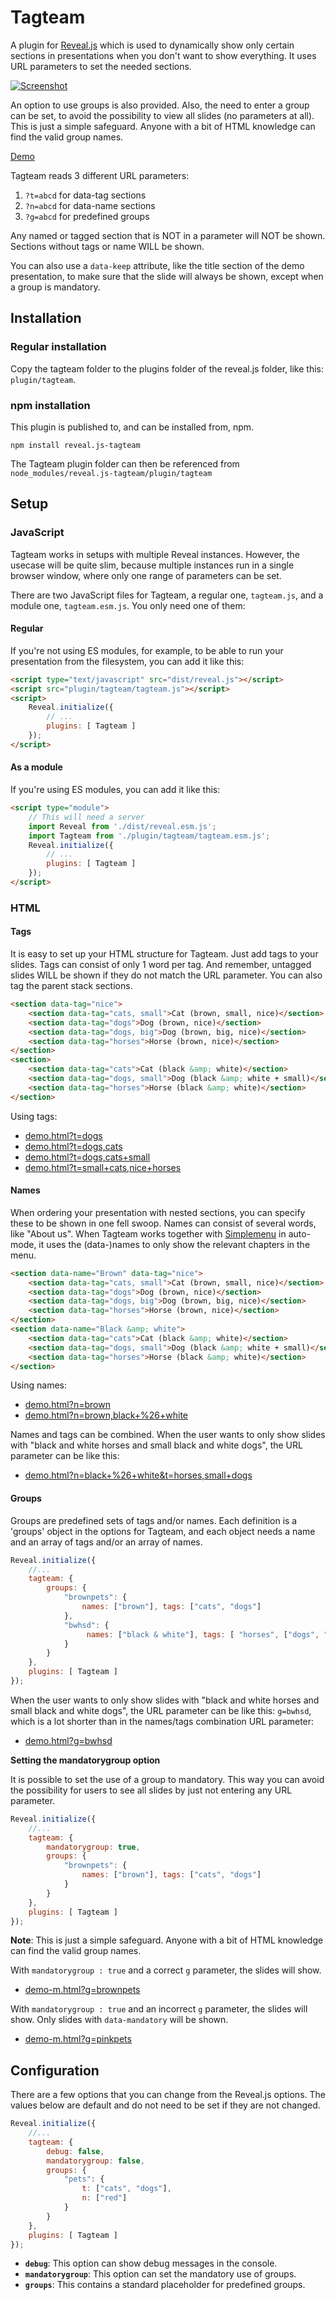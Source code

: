 # Tagteam

A plugin for [Reveal.js](https://revealjs.com) which is used to dynamically show only certain sections in presentations when you don't want to show everything. It uses URL parameters to set the needed sections.

[![Screenshot](screenshot.png)](https://martinomagnifico.github.io/reveal.js-tagteam/demo.html)

An option to use groups is also provided. Also, the need to enter a group can be set, to avoid the possibility to view all slides (no parameters at all). This is just a simple safeguard. Anyone with a bit of HTML knowledge can find the valid group names. 

[Demo](https://martinomagnifico.github.io/reveal.js-tagteam/demo.html)

Tagteam reads 3 different URL parameters:

1. `?t=abcd` for data-tag sections
2. `?n=abcd` for data-name sections
3. `?g=abcd` for predefined groups

Any named or tagged section that is NOT in a parameter will NOT be shown. Sections without tags or name WILL be shown.

You can also use a `data-keep` attribute, like the title section of the demo presentation, to make sure that the slide will always be shown, except when a group is mandatory.


## Installation

### Regular installation

Copy the tagteam folder to the plugins folder of the reveal.js folder, like this: `plugin/tagteam`.


### npm installation

This plugin is published to, and can be installed from, npm.

```console
npm install reveal.js-tagteam
```
The Tagteam plugin folder can then be referenced from `node_modules/reveal.js-tagteam/plugin/tagteam`

## Setup

### JavaScript

Tagteam works in setups with multiple Reveal instances. However,  the usecase will be quite slim, because multiple instances run in a single browser window, where only one range of parameters can be set.

There are two JavaScript files for Tagteam, a regular one, `tagteam.js`, and a module one, `tagteam.esm.js`. You only need one of them:

#### Regular 
If you're not using ES modules, for example, to be able to run your presentation from the filesystem, you can add it like this:

```html
<script type="text/javascript" src="dist/reveal.js"></script>
<script src="plugin/tagteam/tagteam.js"></script>
<script>
	Reveal.initialize({
		// ...
		plugins: [ Tagteam ]
	});
</script>
```
#### As a module 
If you're using ES modules, you can add it like this:

```html
<script type="module">
	// This will need a server
	import Reveal from './dist/reveal.esm.js';
	import Tagteam from './plugin/tagteam/tagteam.esm.js';
	Reveal.initialize({
		// ...
		plugins: [ Tagteam ]
	});
</script>
```


### HTML

#### Tags

It is easy to set up your HTML structure for Tagteam. Just add tags to your slides. Tags can consist of only 1 word per tag. And remember, untagged slides WILL be shown if they do not match the URL parameter. You can also tag the parent stack sections. 

```html
<section data-tag="nice">
	<section data-tag="cats, small">Cat (brown, small, nice)</section>
	<section data-tag="dogs">Dog (brown, nice)</section>
	<section data-tag="dogs, big">Dog (brown, big, nice)</section>
	<section data-tag="horses">Horse (brown, nice)</section>
</section>
<section>
	<section data-tag="cats">Cat (black &amp; white)</section>
	<section data-tag="dogs, small">Dog (black &amp; white + small)</section>
	<section data-tag="horses">Horse (black &amp; white)</section>
</section>
```


Using tags:
 
- [demo.html?t=dogs](https://martinomagnifico.github.io/reveal.js-tagteam/demo.html?t=dogs)
- [demo.html?t=dogs,cats](https://martinomagnifico.github.io/reveal.js-tagteam/demo.html?t=dogs,cats)
- [demo.html?t=dogs,cats+small](https://martinomagnifico.github.io/reveal.js-tagteam/demo.html?t=dogs,cats+small)
- [demo.html?t=small+cats,nice+horses](https://martinomagnifico.github.io/reveal.js-tagteam/demo.html?t=small+cats,nice+horses)



#### Names

When ordering your presentation with nested sections, you can specify these to be shown in one fell swoop. Names can consist of several words, like "About us". When Tagteam works together with [Simplemenu](https://github.com/Martinomagnifico/reveal.js-simplemenu) in auto-mode, it uses the (data-)names to only show the relevant chapters in the menu.

```html
<section data-name="Brown" data-tag="nice">
	<section data-tag="cats, small">Cat (brown, small, nice)</section>
	<section data-tag="dogs">Dog (brown, nice)</section>
	<section data-tag="dogs, big">Dog (brown, big, nice)</section>
	<section data-tag="horses">Horse (brown, nice)</section>
</section>
<section data-name="Black &amp; white">
	<section data-tag="cats">Cat (black &amp; white)</section>
	<section data-tag="dogs, small">Dog (black &amp; white + small)</section>
	<section data-tag="horses">Horse (black &amp; white)</section>
</section>
```


Using names:
 
- [demo.html?n=brown](https://martinomagnifico.github.io/reveal.js-tagteam/demo.html?n=brown)
- [demo.html?n=brown,black+%26+white](https://martinomagnifico.github.io/reveal.js-tagteam/demo.html?n=brown,black+%26+white)


Names and tags can be combined. When the user wants to only show slides with "black and white horses and small black and white dogs", the URL parameter can be like this:

- [demo.html?n=black+%26+white&t=horses,small+dogs](https://martinomagnifico.github.io/reveal.js-tagteam/demo.html?n=black+%26+white&t=horses,small+dogs)

#### Groups

Groups are predefined sets of tags and/or names. Each definition is a 'groups' object in the options for Tagteam, and each object needs a name and an array of tags and/or an array of names.

```javascript
Reveal.initialize({
	//...
	tagteam: {
		groups: {
			"brownpets": {
				names: ["brown"], tags: ["cats", "dogs"]
			},
			"bwhsd": {
				 names: ["black & white"], tags: [ "horses", ["dogs", "small"] ]
			}
		}
	},
	plugins: [ Tagteam ]
});
```

When the user wants to only show slides with "black and white horses and small black and white dogs", the URL parameter can be like this: `g=bwhsd`, which is a lot shorter than in the names/tags combination URL parameter:

- [demo.html?g=bwhsd](https://martinomagnifico.github.io/reveal.js-tagteam/demo.html?g=bwhsd)

**Setting the mandatorygroup option**

It is possible to set the use of a group to mandatory. This way you can avoid the possibility for users to see all slides by just not entering any URL parameter.

```javascript
Reveal.initialize({
	//...
	tagteam: {
		mandatorygroup: true,
		groups: {
			"brownpets": {
				names: ["brown"], tags: ["cats", "dogs"]
			}
		}
	},
	plugins: [ Tagteam ]
});
```

**Note**: This is just a simple safeguard. Anyone with a bit of HTML knowledge can find the valid group names.

With `mandatorygroup : true` and a correct `g` parameter, the slides will show.

- [demo-m.html?g=brownpets](https://martinomagnifico.github.io/reveal.js-tagteam/demo-m.html?g=brownpets)

With `mandatorygroup : true` and an incorrect `g` parameter, the slides will show. Only slides with `data-mandatory` will be shown.

- [demo-m.html?g=pinkpets](https://martinomagnifico.github.io/reveal.js-tagteam/demo-m.html?g=pinkpets)


## Configuration

There are a few options that you can change from the Reveal.js options. The values below are default and do not need to be set if they are not changed.

```javascript
Reveal.initialize({
	//...
	tagteam: {
		debug: false,
		mandatorygroup: false,
		groups: {
			"pets": {
				t: ["cats", "dogs"],
				n: ["red"]
			}
		}
	},
	plugins: [ Tagteam ]
});
```

* **`debug`**: This option can show debug messages in the console.
* **`mandatorygroup`**: This option can set the mandatory use of groups.
* **`groups`**: This contains a standard placeholder for predefined groups.


